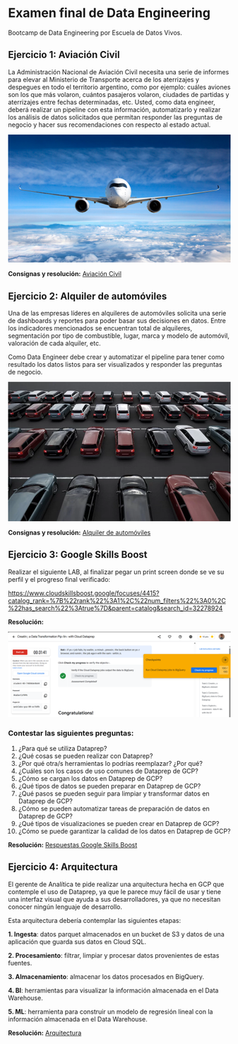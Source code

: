# Examen final de Data Engineering 
Bootcamp de Data Engineering por Escuela de Datos Vivos. 

## Ejercicio 1: Aviación Civil

La Administración Nacional de Aviación Civil necesita una serie de informes para elevar al Ministerio de Transporte acerca de los aterrizajes y despegues en todo el territorio argentino, como por ejemplo: cuáles aviones son los que más volaron, cuántos pasajeros volaron, ciudades de partidas y aterrizajes entre fechas determinadas, etc. Usted, como data engineer, deberá realizar un pipeline con esta información, automatizarlo y realizar los análisis de datos solicitados que permitan responder las preguntas de negocio y hacer sus recomendaciones con respecto al estado actual.

![AVION.jpg](docs/img/readme/AVION1.png)

**Consignas y resolución:** [Aviación Civil](docs/ejercicio-1/aviacion.md)

## Ejercicio 2: Alquiler de automóviles

Una de las empresas líderes en alquileres de automóviles solicita una serie de dashboards y reportes para poder basar sus decisiones en datos. Entre los indicadores mencionados se encuentran total de alquileres, segmentación por tipo de combustible, lugar, marca y modelo de automóvil, valoración de cada alquiler, etc.

Como Data Engineer debe crear y automatizar el pipeline para tener como resultado los datos listos para ser visualizados y responder las preguntas de negocio.

![Car Rental](docs/img/readme/car.png)

**Consignas y resolución:** [Alquiler de automóviles](docs/ejercicio-2/car_rental_data.md)

## Ejercicio 3: Google Skills Boost

Realizar el siguiente LAB, al finalizar pegar un print screen donde se ve su perfil y el progreso
final verificado: 

https://www.cloudskillsboost.google/focuses/4415?catalog_rank=%7B%22rank%22%3A1%2C%22num_filters%22%3A0%2C%22has_search%22%3Atrue%7D&parent=catalog&search_id=32278924

**Resolución:** 

![GoogleSkillsBoost.png](docs/ejercicio-3/img/GoogleSkillsBoost.png)

### Contestar las siguientes preguntas: 

1. ¿Para qué se utiliza Dataprep?
2. ¿Qué cosas se pueden realizar con Dataprep?
3. ¿Por qué otra/s herramientas lo podrías reemplazar? ¿Por qué?
4. ¿Cuáles son los casos de uso comunes de Dataprep de GCP?
5. ¿Cómo se cargan los datos en Dataprep de GCP?
6. ¿Qué tipos de datos se pueden preparar en Dataprep de GCP?
7. ¿Qué pasos se pueden seguir para limpiar y transformar datos en Dataprep de GCP?
8. ¿Cómo se pueden automatizar tareas de preparación de datos en Dataprep de GCP?
9. ¿Qué tipos de visualizaciones se pueden crear en Dataprep de GCP?
10. ¿Cómo se puede garantizar la calidad de los datos en Dataprep de GCP?

**Resolución:** [Respuestas Google Skills Boost](docs/ejercicio-3/respuestas.md)

## Ejercicio 4: Arquitectura 

El gerente de Analítica te pide realizar una arquitectura hecha en GCP que contemple el uso de Dataprep, ya que le parece muy fácil de usar y tiene una interfaz visual que ayuda a sus desarrolladores, ya que no necesitan conocer ningún lenguaje de desarrollo.

Esta arquitectura debería contemplar las siguientes etapas:

**1. Ingesta**: datos parquet almacenados en un bucket de S3 y datos de una aplicación que guarda sus datos en Cloud SQL.

**2. Procesamiento**: filtrar, limpiar y procesar datos provenientes de estas fuentes.

**3. Almacenamiento**: almacenar los datos procesados en BigQuery.

**4. BI**: herramientas para visualizar la información almacenada en el Data Warehouse.

**5. ML**: herramienta para construir un modelo de regresión lineal con la información almacenada en el Data Warehouse.

**Resolución:** [Arquitectura](docs/ejercicio-4/arquitectura.md)
